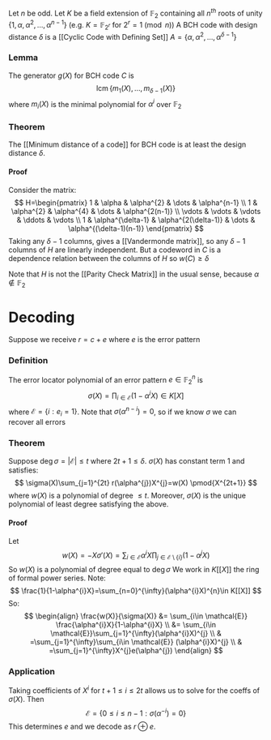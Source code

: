 Let $n$ be odd.
Let $K$ be a field extension of $\mathbb{F}_{2}$ containing all $n^{th}$ roots 
of unity $\{ 1, \alpha, \alpha^{2},\dots,\alpha^{n-1} \}$ (e.g. $K=\mathbb{F}_{2^{r}}$ for $2^{r}=1\pmod{n}$)
A BCH code with design distance $\delta$
is a [[Cyclic Code with Defining Set]] $A=\{ \alpha,\alpha^{2},\dots,\alpha^{\delta-1} \}$
### Lemma
The generator $g(X)$ for BCH code $C$ is 
$$
\operatorname{lcm} \{ m_{1}(X), \dots, m_{\delta-1}(X) \}
$$
where $m_{i}(X)$ is the minimal polynomial for $\alpha^{i}$ over $\mathbb{F}_{2}$
### Theorem
The [[Minimum distance of a code]] for BCH code is at least the design distance $\delta$.
#### Proof
Consider the matrix:
$$
H=\begin{pmatrix}
1 & \alpha & \alpha^{2} & \dots & \alpha^{n-1} \\
1 & \alpha^{2} & \alpha^{4} & \dots & \alpha^{2(n-1)} \\
\vdots & \vdots & \vdots & \ddots & \vdots \\
1 & \alpha^{\delta-1} & \alpha^{2(\delta-1)} & \dots & \alpha^{(\delta-1)(n-1)}
\end{pmatrix}
$$
Taking any $\delta-1$ columns, gives a [[Vandermonde matrix]], 
so any $\delta-1$ columns of $H$ are linearly independent.
But a codeword in $C$ is a dependence relation 
between the columns of $H$ so $w(C)\geq\delta$

Note that $H$ is not the [[Parity Check Matrix]] 
in the usual sense, because $\alpha \not\in \mathbb{F}_{2}$
# Decoding
Suppose we receive $r=c+e$ where $e$ is the error pattern
### Definition
The error locator polynomial of an error pattern $e\in \mathbb{F}_{2}^{n}$ is
$$
\sigma(X)=\prod_{i\in \mathcal{E}}(1-\alpha^{i}X)\in K[X]
$$
where $\mathcal{E}=\{ i: e_{i}=1 \}$.
Note that $\sigma(\alpha^{n-i})=0$, so if we know $\sigma$ we can recover all errors
### Theorem
Suppose $\operatorname{deg}\sigma=\lvert \mathcal{E} \rvert\leq t$ where $2t+1\leq\delta$.
$\sigma(X)$ has constant term 1 and satisfies:
$$
\sigma(X)\sum_{j=1}^{2t} r(\alpha^{j})X^{j}=w(X) \pmod{X^{2t+1}}
$$
where $w(X)$ is a polynomial of degree $\leq t$.
Moreover, $\sigma(X)$ is the unique polynomial of least degree 
satisfying the above.
#### Proof
Let
$$
w(X)=-X\sigma'(X)=\sum_{i\in \mathcal{E}}\alpha^{i}X\prod_{j\in \mathcal{E}\setminus \{ i \}}(1-\alpha^{j}X)
$$
So $w(X)$ is a polynomial of degree equal to $\operatorname{deg}\sigma$
We work in $K[[X]]$ the ring of formal power series.
Note:
$$
\frac{1}{1-\alpha^{i}X}=\sum_{n=0}^{\infty}(\alpha^{i}X)^{n}\in K[[X]]
$$
So:
$$
\begin{align}
\frac{w(X)}{\sigma(X)} &= \sum_{i\in \mathcal{E}} \frac{\alpha^{i}X}{1-\alpha^{i}X}  \\
 &= \sum_{i\in \mathcal{E}}\sum_{j=1}^{\infty}(\alpha^{i}X)^{j} \\
 & =\sum_{j=1}^{\infty}\sum_{i\in \mathcal{E}} (\alpha^{i}X)^{j} \\
 & =\sum_{j=1}^{\infty}X^{j}e(\alpha^{j})
\end{align}
$$
### Application
Taking coefficients of $X^{i}$ for $t+1\leq i\leq 2t$ 
allows us to solve for the coeffs of $\sigma(X)$.
Then 
$$
\mathcal{E}=\{ 0\leq i\leq n-1 : \sigma(\alpha^{-i})=0\}
$$
This determines $e$ and we decode as $r\oplus e$.